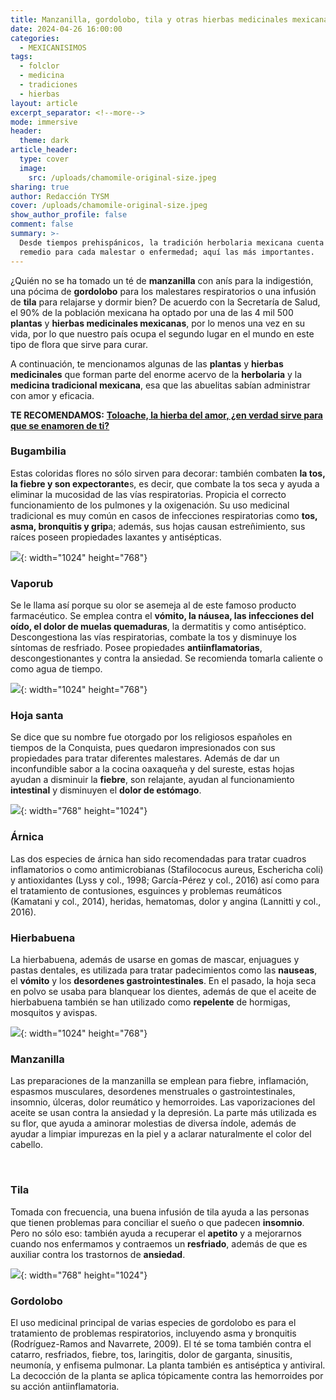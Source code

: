 ```yaml
---
title: Manzanilla, gordolobo, tila y otras hierbas medicinales mexicanas
date: 2024-04-26 16:00:00
categories:
  - MEXICANISIMOS
tags:
  - folclor
  - medicina
  - tradiciones
  - hierbas
layout: article
excerpt_separator: <!--more-->
mode: immersive
header:
  theme: dark
article_header:
  type: cover
  image:
    src: /uploads/chamomile-original-size.jpeg
sharing: true
author: Redacción TYSM
cover: /uploads/chamomile-original-size.jpeg
show_author_profile: false
comment: false
summary: >-
  Desde tiempos prehispánicos, la tradición herbolaria mexicana cuenta con un
  remedio para cada malestar o enfermedad; aquí las más importantes.
---
```

¿Quién no se ha tomado un té de **manzanilla** con anís para la indigestión, una pócima de **gordolobo** para los malestares respiratorios o una infusión de **tila** para relajarse y dormir bien? De acuerdo con la Secretaría de Salud, el 90% de la población mexicana ha optado por una de las 4 mil 500 **plantas** y **hierbas medicinales mexicanas**, por lo menos una vez en su vida, por lo que nuestro país ocupa el segundo lugar en el mundo en este tipo de flora que sirve para curar.

A continuación, te mencionamos algunas de las **plantas** y **hierbas** **medicinales** que forman parte del enorme acervo de la **herbolaria** y la **medicina tradicional mexicana**, esa que las abuelitas sabían administrar con amor y eficacia.

**TE RECOMENDAMOS:** [**Toloache, la hierba del amor, ¿en verdad sirve para que se enamoren de ti?**](https://blog.tonoysumariachi.com/mexicanisimos/2022/08/18/toloache-la-hierba-del-amor-en-verdad-sirve-para-que-se-enamoren-de-ti.html)

### Bugambilia

Estas coloridas flores no sólo sirven para decorar: también combaten **la tos, la fiebre y son expectorante**s, es decir, que combate la tos seca y ayuda a eliminar la mucosidad de las vías respiratorias. Propicia el correcto funcionamiento de los pulmones y la oxigenación. Su uso medicinal tradicional es muy común en casos de infecciones respiratorias como **tos, asma, bronquitis y grip**a; además, sus hojas causan estreñimiento, sus raíces poseen propiedades laxantes y antisépticas.

![](https://upload.wikimedia.org/wikipedia/commons/thumb/5/53/Pink_paperflowers_%28Bougainvillea_glabra%29.jpg/1024px-Pink_paperflowers_%28Bougainvillea_glabra%29.jpg){: width="1024" height="768"}

### Vaporub

Se le llama así porque su olor se asemeja al de este famoso producto farmacéutico. Se emplea contra el **vómito, la náusea, las infecciones del oído, el dolor de muelas quemaduras**, la dermatitis y como antiséptico. Descongestiona las vías respiratorias, combate la tos  y disminuye los síntomas de resfriado. Posee propiedades **antiinflamatorias**, descongestionantes y contra la ansiedad. Se recomienda tomarla caliente o como agua de tiempo.

![](https://upload.wikimedia.org/wikipedia/commons/thumb/8/83/VaporubAcuexcomatl.JPG/1024px-VaporubAcuexcomatl.JPG){: width="1024" height="768"}

### Hoja santa

Se dice que su nombre fue otorgado por los religiosos españoles en tiempos de la Conquista, pues quedaron impresionados con sus propiedades para tratar diferentes malestares. Además de dar un inconfundible sabor a la cocina oaxaqueña y del sureste, estas hojas ayudan a disminuir la **fiebre**, son relajante, ayudan al  funcionamiento **intestinal** y disminuyen el **dolor de estómago**.

![](https://upload.wikimedia.org/wikipedia/commons/0/00/Piper_auritum_0zz.jpg){: width="768" height="1024"}

### Árnica

Las dos especies de árnica han sido recomendadas para tratar cuadros inflamatorios o como antimicrobianas (Stafilococus aureus, Eschericha coli) y antioxidantes (Lyss y col., 1998; García-Pérez y col., 2016) así como para el tratamiento de contusiones, esguinces y problemas reumáticos (Kamatani y col., 2014), heridas, hematomas, dolor y angina (Lannitti y col., 2016).

### Hierbabuena

La hierbabuena, además de usarse en gomas de mascar, enjuagues y pastas dentales, es utilizada para tratar padecimientos como las **nauseas**, el **vómito** y los **desordenes gastrointestinales**. En el pasado, la hoja seca en polvo se usaba para blanquear los dientes, además de que el aceite de hierbabuena también se han utilizado como **repelente** de hormigas, mosquitos y avispas.

![](https://upload.wikimedia.org/wikipedia/commons/5/51/Melissa_officinalis1.jpg){: width="1024" height="768"}

### Manzanilla

Las preparaciones de la manzanilla se emplean para fiebre, inflamación, espasmos musculares, desordenes menstruales o gastrointestinales, insomnio, úlceras, dolor reumático y hemorroides. Las vaporizaciones del aceite se usan contra la ansiedad y la depresión. La parte más utilizada es su flor, que ayuda a aminorar molestias de  diversa índole, además de ayudar a limpiar impurezas en la piel y a aclarar naturalmente el color del cabello.

&nbsp;

### Tila

Tomada con frecuencia, una buena infusión de tila ayuda a las personas que tienen problemas para conciliar el sueño o que padecen **insomnio**. Pero no sólo eso: también ayuda a recuperar el **apetito** y a mejorarnos cuando nos enfermamos y contraemos un **resfriado**, además de que es auxiliar contra los trastornos de **ansiedad**.

![](https://upload.wikimedia.org/wikipedia/commons/thumb/1/1f/Tilia._Flowers.jpg/768px-Tilia._Flowers.jpg){: width="768" height="1024"}

### Gordolobo

El uso medicinal principal de varias especies de gordolobo es para el tratamiento de problemas respiratorios, incluyendo asma y bronquitis (Rodríguez-Ramos and Navarrete, 2009). El té se toma también contra el catarro, resfriados, fiebre, tos, laringitis, dolor de garganta, sinusitis, neumonía, y enfisema pulmonar. La planta también es antiséptica y antiviral. La decocción de la planta se aplica tópicamente contra las hemorroides por su acción antiinflamatoria.

&nbsp;